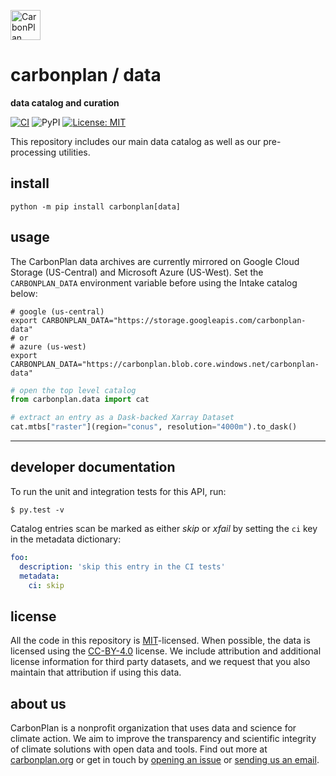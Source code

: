 <p align="left" >
<a href='https://carbonplan.org'>
<picture>
  <source media="(prefers-color-scheme: dark)" srcset="https://carbonplan-assets.s3.amazonaws.com/monogram/light-small.png">
  <img alt="CarbonPlan monogram." height="48" src="https://carbonplan-assets.s3.amazonaws.com/monogram/dark-small.png">
</picture>
</a>
</p>

# carbonplan / data

**data catalog and curation**

[![CI](https://github.com/carbonplan/data/actions/workflows/main.yaml/badge.svg)](https://github.com/carbonplan/data/actions/workflows/main.yaml)
![PyPI](https://img.shields.io/pypi/v/carbonplan-data)
[![License: MIT](https://img.shields.io/badge/License-MIT-blue.svg)](https://opensource.org/licenses/MIT)

This repository includes our main data catalog as well as our pre-processing utilities.

## install

```shell
python -m pip install carbonplan[data]
```

## usage

The CarbonPlan data archives are currently mirrored on Google Cloud Storage (US-Central) and
Microsoft Azure (US-West). Set the `CARBONPLAN_DATA` environment variable before using the
Intake catalog below:

```shell
# google (us-central)
export CARBONPLAN_DATA="https://storage.googleapis.com/carbonplan-data"
# or
# azure (us-west)
export CARBONPLAN_DATA="https://carbonplan.blob.core.windows.net/carbonplan-data"
```

```python
# open the top level catalog
from carbonplan.data import cat

# extract an entry as a Dask-backed Xarray Dataset
cat.mtbs["raster"](region="conus", resolution="4000m").to_dask()
```

---

## developer documentation

To run the unit and integration tests for this API, run:

```shell
$ py.test -v
```

Catalog entries scan be marked as either _skip_ or _xfail_ by setting the `ci` key in the metadata dictionary:

```yaml
foo:
  description: 'skip this entry in the CI tests'
  metadata:
    ci: skip
```

## license

All the code in this repository is [MIT](https://choosealicense.com/licenses/mit/)-licensed. When possible, the data is licensed using the [CC-BY-4.0](https://choosealicense.com/licenses/cc-by-4.0/) license. We include attribution and additional license information for third party datasets, and we request that you also maintain that attribution if using this data.

## about us

CarbonPlan is a nonprofit organization that uses data and science for climate action. We aim to improve the transparency and scientific integrity of climate solutions with open data and tools. Find out more at [carbonplan.org](https://carbonplan.org/) or get in touch by [opening an issue](https://github.com/carbonplan/data/issues/new) or [sending us an email](mailto:hello@carbonplan.org).
